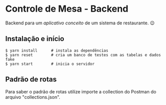 # Controle de Mesa - Backend

Backend para um _aplicativo conceito_ de um sistema de restaurante. :wink:



## Instalação e início

```console
$ yarn install      # instala as dependências
$ yarn reset        # cria um banco de testes com as tabelas e dados fake
$ yarn start        # inicia o servidor
```

## Padrão de rotas

Para saber o padrão de rotas utilize importe a collection do Postman do arquivo "collections.json".
